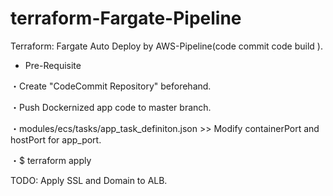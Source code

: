 # terraform-Fargate-Pipeline
Terraform:  Fargate Auto Deploy by AWS-Pipeline(code commit code build ).

* Pre-Requisite

・Create "CodeCommit Repository" beforehand.

・Push Dockernized app code to master branch.

・modules/ecs/tasks/app_task_definiton.json >> Modify containerPort and hostPort for app_port. 

・$ terraform apply


TODO:
Apply SSL and Domain to ALB.